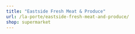 ```yaml
---
title: "Eastside Fresh Meat & Produce"
url: /la-porte/eastside-fresh-meat-and-produce/
shop: supermarket
---
```

